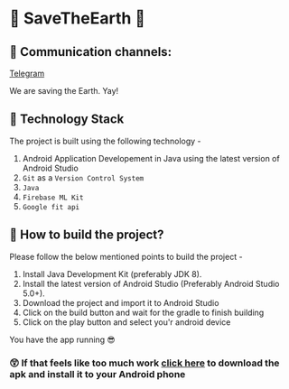 # :seedling: SaveTheEarth :seedling:

## :e-mail: Communication channels: 

[Telegram](https://t.me/SaveTheEarthDeveloperChat)

We are saving the Earth. Yay!

## :satellite: Technology Stack  

The project is built using the following technology - 

1. Android Application Developement in Java using the latest version of Android Studio
1. ```Git``` as a ```Version Control System```
1. ```Java``` 
1. ``` Firebase ML Kit ```
1. ``` Google fit api ```

## :rocket: How to build the project? 

Please follow the below mentioned points to build the project - 

1.  Install Java Development Kit (preferably JDK 8).
1.  Install the latest version of Android Studio (Preferably Android Studio 5.0+).
1.  Download the project and import it to Android Studio 
1.  Click on the build button and wait for the gradle to finish building
1.  Click on the play button and select you'r android device

You have the app running :sunglasses:

### :astonished: If that feels like too much work [click here](https://drive.google.com/file/d/19IcSP1h7L01xReBvOKihTy1zpEnMiuOF/view?usp=sharing) to download the apk and install it to your Android phone
